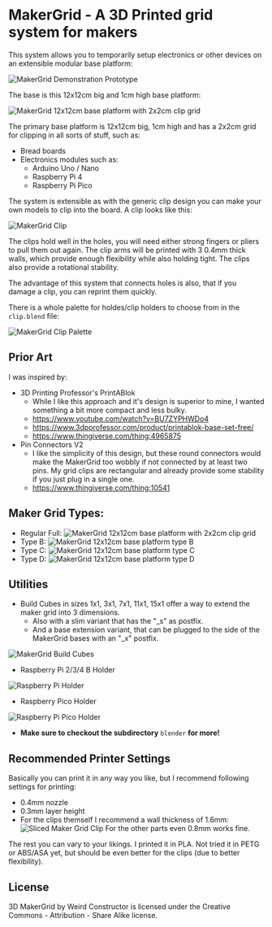 # MakerGrid - A 3D Printed grid system for makers

This system allows you to temporarily setup electronics or other
devices on an extensible modular base platform:

![MakerGrid Demonstration Prototype](res/makergrid_demo_2.jpg)

The base is this 12x12cm big and 1cm high base platform:

![MakerGrid 12x12cm base platform with 2x2cm clip grid](res/maker_grid_2cm.png)

The primary base platform is 12x12cm big, 1cm high and has a 2x2cm grid for
clipping in all sorts of stuff, such as:

- Bread boards
- Electronics modules such as:
  - Arduino Uno / Nano
  - Raspberry Pi 4
  - Raspberry Pi Pico

The system is extensible as with the generic clip design you can make
your own models to clip into the board. A clip looks like this:

![MakerGrid Clip](res/clip_10mm.png)

The clips hold well in the holes, you will need either strong fingers or
pliers to pull them out again. The clip arms will be printed with 3 0.4mm thick
walls, which provide enough flexibility while also holding tight.
The clips also provide a rotational stability.

The advantage of this system that connects holes is also,
that if you damage a clip, you can reprint them quickly.

There is a whole palette for holdes/clip holders to choose from in the `clip.blend`
file:

![MakerGrid Clip Palette](res/clip_10mm_models.png)

## Prior Art

I was inspired by:

- 3D Printing Professor's PrintABlok
  - While I like this approach and it's design is superior to mine, I wanted
    something a bit more compact and less bulky.
  - https://www.youtube.com/watch?v=BU7ZYPHWDo4
  - https://www.3dpprofessor.com/product/printablok-base-set-free/
  - https://www.thingiverse.com/thing:4965875
- Pin Connectors V2
  - I like the simplicity of this design, but these round connectors
    would make the MakerGrid too wobbly if not connected by at least two
    pins. My grid clips are rectangular and already provide some stability
    if you just plug in a single one.
  - https://www.thingiverse.com/thing:10541

## Maker Grid Types:

- Regular Full:
![MakerGrid 12x12cm base platform with 2x2cm clip grid](res/maker_grid_2cm.png)
- Type B:
![MakerGrid 12x12cm base platform type B](res/maker_grid_2cm_type_b.png)
- Type C:
![MakerGrid 12x12cm base platform type C](res/maker_grid_2cm_type_c.png)
- Type D:
![MakerGrid 12x12cm base platform type D](res/maker_grid_2cm_type_d.png)

## Utilities

- Build Cubes in sizes 1x1, 3x1, 7x1, 11x1, 15x1 offer a way to extend
  the maker grid into 3 dimensions.
    - Also with a slim variant that has the "\_s" as postfix.
    - And a base extension variant, that can be plugged to the side
      of the MakerGrid bases with an "\_x" postfix.

![MakerGrid Build Cubes](res/build_cubes.png)

- Raspberry Pi 2/3/4 B Holder

![Raspberry Pi Holder](res/raspberry_pi_plate_holder.png)

- Raspberry Pico Holder

![Raspberry Pi Pico Holder](res/raspberry_pico_plate_holder.png)

- **Make sure to checkout the subdirectory** `blender` **for more!**

## Recommended Printer Settings

Basically you can print it in any way you like, but I recommend
following settings for printing:

- 0.4mm nozzle
- 0.3mm layer height
- For the clips themself I recommend a wall thickness of 1.6mm: ![Sliced Maker Grid Clip](res/sliced_clip.png)
For the other parts even 0.8mm works fine.

The rest you can vary to your likings. I printed it in PLA. Not tried
it in PETG or ABS/ASA yet, but should be even better for the clips (due to
better flexibility).

## License

3D MakerGrid by Weird Constructor is licensed under the
Creative Commons - Attribution - Share Alike license.
